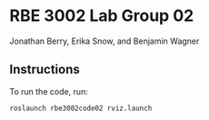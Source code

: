 # RBE 3002 Lab Group 02
Jonathan Berry, Erika Snow, and Benjamin Wagner

## Instructions

To run the code, run:

`roslaunch rbe3002code02 rviz.launch`
